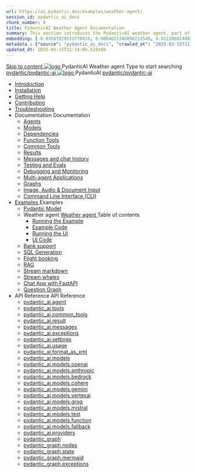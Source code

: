```yaml
---
url: https://ai.pydantic.dev/examples/weather-agent/
session_id: pydantic_ai_docs
chunk_number: 0
title: PydanticAI Weather Agent Documentation
summary: This section introduces the PydanticAI weather agent, part of the broader PydanticAI documentation. It provides links to various helpful resources including installation, support, contributing guidelines, and troubleshooting.
embedding: [-0.03567029535770416, 0.0004622346896212548, 0.022286824882030487, -0.02252860739827156, 0.008832238614559174, 0.013938154093921185, -0.02813231572508812, 0.005148583557456732, 0.008035772480070591, 0.023865533992648125, 0.009799376130104065, -0.07668828964233398, -0.037149447947740555, -0.04423230513930321, 0.01803426444530487, 0.006883741356432438, -0.016043100506067276, 0.014492835849523544, -0.005472147837281227, 0.04935244470834732, 0.042354922741651535, -0.009216248989105225, 0.002478289185091853, 0.016910679638385773, -0.0026525161229074, 0.0054472582414746284, 0.0008902462432160974, 0.05626463145017624, 0.027065619826316833, -0.03706411272287369, 0.03945351019501686, -0.014990626834332943, -0.029327014461159706, -0.0004211224731989205, 0.03268354758620262, 0.019058292731642723, 0.0054437024518847466, 0.009877599775791168, -0.012743455357849598, 0.024576663970947266, 0.027008729055523872, -0.06752893328666687, 0.04272470995783806, -0.002673849929124117, -0.06434307247400284, 0.018219158053398132, 0.0012302554678171873, 0.03908372297883034, 0.018148045986890793, -0.004010775126516819, -0.0767451822757721, 0.001288923667743802, -0.04480120912194252, -0.005749488715082407, -0.02272772416472435, 0.0012240330688655376, -0.024633554741740227, 0.027236290276050568, 0.008284668438136578, -0.03902683034539223, 0.020736560225486755, -0.002899633953347802, -0.027307404205203056, 0.06570844352245331, -0.032256871461868286, 0.0009733596234582365, -0.05066092312335968, 0.019314298406243324, -0.0682116225361824, -0.02584247477352619, 0.04087577015161514, 0.03248443081974983, -0.021077902987599373, -0.08169464766979218, -0.022187266498804092, -0.030749274417757988, 0.027321627363562584, 0.07304730266332626, -0.012430557981133461, -0.0616123303771019, -0.0065992893651127815, 0.036096975207328796, -0.004508566111326218, -0.0030525268521159887, -0.0205801110714674, -0.03140351548790932, -0.022613944485783577, 0.0027574077248573303, -0.016227994114160538, -0.025373129174113274, -0.004110333044081926, 0.010866071097552776, -0.03086305595934391, 0.0055183712393045425, 0.0974532961845398, 0.027506520971655846, -0.0011280304752290249, -0.016099989414215088, 0.010126495733857155, 0.011143412441015244, 0.017863593995571136, -0.04426075145602226, -0.05620773881673813, 0.038657043129205704, 0.02944079414010048, -0.011008297093212605, 0.005827712826430798, -0.018475165590643883, -0.020878786221146584, 0.009123802185058594, -0.12356600165367126, -0.01992587186396122, -0.027236290276050568, 0.032598212361335754, -0.07008900493383408, 0.02604159153997898, 0.015388860367238522, -0.008647345006465912, 0.011641203425824642, -0.045739900320768356, -0.027278957888484, 0.009927378967404366, 0.03615386411547661, 0.020537443459033966, 0.031801749020814896, 0.013269691728055477, -0.02025299146771431, -0.03925439342856407, -0.030635494738817215, -0.005824157036840916, 0.015061739832162857, 0.005123693961650133, 0.013966599479317665, -0.015403082594275475, -0.007751320488750935, -0.011321194469928741, -0.031431958079338074, -0.008426894433796406, -0.028871890157461166, 0.049523115158081055, 0.04212735965847969, -0.013980821706354618, -0.0014329275581985712, 0.04360651224851608, -0.034873832017183304, -0.0022471717093139887, -0.022244155406951904, 0.00467212637886405, -0.0378890223801136, 0.0074953134171664715, 0.04531322419643402, 0.023410409688949585, -0.03137506917119026, -0.024903783574700356, -0.03171641007065773, 0.02187436819076538, 0.032598212361335754, 0.017820926383137703, 0.016953347250819206, -0.05788600817322731, -0.016569336876273155, 0.04389096423983574, -0.04884042963385582, -0.01139941904693842, -0.02720784582197666, -0.017237799242138863, -0.03882771357893944, -0.00025378461577929556, -0.056093957275152206, -0.061953671276569366, -0.024519773200154305, -0.0271509550511837, -0.005429479759186506, 0.0016818231670185924, 0.02414998598396778, -0.023467300459742546, -0.016242215409874916, -0.021575693041086197, 0.0011973656946793199, -0.04471587389707565, -0.02338196523487568, -0.008106885477900505, -0.02214459702372551, -0.03305333852767944, -0.007673095911741257, -0.019115183502435684, 0.011598535813391209, 0.014187050051987171, -0.030095035210251808, 0.0631483718752861, 0.006915742065757513, 0.02975369244813919, 0.03387824818491936, 0.016981791704893112, 0.002012498676776886, -0.042042024433612823, 0.06843917816877365, -0.01087318267673254, 0.024249544367194176, 0.019300077110528946, -0.004497899208217859, 0.0013244801666587591, 0.04147312045097351, 0.018859175965189934, 0.004661459010094404, -0.03908372297883034, 0.019755199551582336, 0.00431300513446331, -0.018219158053398132, -0.015189743600785732, 0.05435880273580551, -0.052908096462488174, 0.024533996358513832, -0.027719859033823013, -0.03157418593764305, -0.007008189335465431, -0.05566728115081787, 0.01272923219949007, -0.00794332567602396, 0.0550699308514595, -0.03953884541988373, 0.05956427380442619, 0.014144381508231163, -0.015730202198028564, -0.013717703521251678, 0.003914772532880306, 0.05526904761791229, -0.04829997196793556, 0.023680638521909714, 0.016640448942780495, 0.011683871038258076, 0.018773840740323067, -0.007338864728808403, -0.011669648811221123, 0.016199547797441483, -0.0464794784784317, 0.00969981774687767, -0.004579679109156132, 0.0034240924287587404, -0.0038792158011347055, -0.012117660604417324, 0.0164128877222538, 0.005881047807633877, 0.005994828417897224, 0.022443272173404694, 0.008419782854616642, -0.017294690012931824, -0.04827152565121651, 0.04744661599397659, 0.03868548944592476, 0.04656481370329857, -0.020423661917448044, 0.0014835955807939172, -0.019385412335395813, -0.008113997057080269, -0.019627196714282036, -0.016981791704893112, 0.011107855476439, -0.02831720933318138, 8.066884765867144e-05, -0.002965413499623537, -0.005077470559626818, -0.018660059198737144, -0.005347699858248234, -0.011890098452568054, -0.02442021481692791, -0.004647236783057451, 0.015047517605125904, -0.05057558789849281, -0.040335312485694885, 0.03080616518855095, 0.040335312485694885, 0.06485508382320404, -0.015843983739614487, -0.041956689208745956, 0.020622778683900833, -0.005020579788833857, 0.0323137603700161, 0.00724286213517189, 0.0034009807277470827, -0.008768237195909023, -0.005009912885725498, 0.04374873638153076, 0.027037175372242928, 0.007189527619630098, 0.04153000935912132, -0.005109471268951893, -0.011498977430164814, -0.00878957100212574, -0.01302079576998949, 0.03035104088485241, 0.019257409498095512, 0.024334879592061043, -0.03589785844087601, 0.013739037327468395, -0.009244694374501705, 0.062408797442913055, 0.03450404107570648, 0.03217153623700142, -0.030976835638284683, 0.05242452770471573, 0.013141687959432602, -0.029014116153120995, 0.0001674489612923935, 0.001256922842003405, 0.007395755033940077, -0.0059059374034404755, -0.017820926383137703, 0.05586639791727066, -0.04056287184357643, -0.035784076899290085, 0.03959573432803154, -0.005962827708572149, -0.03390669450163841, -0.011065187864005566, -0.03638142719864845, 0.0661635622382164, -0.012565672397613525, 0.050035130232572556, -0.03430492803454399, -0.05717487633228302, -0.04943777993321419, 0.03968106955289841, 0.03413425385951996, -0.06394483894109726, -0.001478262129239738, 0.024889560416340828, -0.002400064840912819, -0.030322596430778503, -0.017820926383137703, 0.01009093876928091, -0.029412349686026573, -0.005273031070828438, 0.03521517291665077, -0.003233865136280656, -0.034674715250730515, -0.012643896974623203, 0.015616421587765217, -0.009977158159017563, 0.04005086049437523, -0.060588303953409195, -0.049124881625175476, -0.04858442395925522, -0.034276481717824936, -0.013120354153215885, 0.0012338111409917474, 0.015801316127181053, 0.01908673718571663, -5.944605072727427e-05, -0.002016054466366768, -0.0021369466558098793, -0.00647839717566967, 0.014691952615976334, 0.03248443081974983, -0.019684087485074997, -0.008931796997785568, -0.0027662969660013914, -0.004177890717983246, -0.031204398721456528, 0.022898396477103233, -0.058824699372053146, -0.004409007728099823, 0.006023273803293705, 0.002252505160868168, -8.772459113970399e-05, 0.02350996807217598, -0.01954186148941517, -0.034731604158878326, 0.00330497813411057, -0.002227615797892213, 0.01381015032529831, -0.005856158211827278, -0.021845923736691475, -0.0189445111900568, -0.02030988223850727, -0.05074625834822655, -0.022869950160384178, 0.005738821811974049, 0.0017413803143426776, 0.03530050814151764, 0.014208383858203888, 0.008277556858956814, 0.0009280250524170697, 0.016199547797441483, 0.059621166437864304, 0.024505550041794777, -0.010282943956553936, 0.011918543837964535, 0.011534533463418484, 0.04471587389707565, 0.06451374292373657, -0.04030686616897583, -0.013888374902307987, 0.002951190806925297, 0.02077922783792019, -0.000387343781767413, -0.005827712826430798, 0.012971016578376293, 0.06394483894109726, 0.003726322902366519, -0.01635599695146084, 0.01120030228048563, -0.019755199551582336, 0.011506088078022003, 0.0006551287951879203, 0.024747334420681, 0.06166921928524971, 0.030095035210251808, -0.0038863271474838257, -0.03456093370914459, 0.03444715216755867, -0.038116585463285446, 0.026610495522618294, -0.029526131227612495, -0.02402198128402233, -0.041245557367801666, -0.0011458087246865034, 0.011598535813391209, 0.0189445111900568, 0.03692188486456871, -0.026937616989016533, -0.07333175837993622, -0.02265661209821701, -0.013070574961602688, -0.06383105367422104, 0.0467354841530323, 0.05984872579574585, -0.02944079414010048, 0.007079302333295345, -0.04383407160639763, 0.002712962217628956, 0.009159358218312263, 0.0497506782412529, 0.004753906279802322, 0.01692490093410015, -0.03305333852767944, 0.010119384154677391, 0.030123479664325714, 0.02247171849012375, 0.00515925046056509, 0.0310621727257967, -0.04352117329835892, -0.03274044021964073, 0.028174983337521553, -0.006940631661564112, -0.024647776037454605, 0.015346191823482513, -0.036637432873249054, -0.024235321208834648, -0.029668357223272324, -0.003132529091089964, -0.009450921788811684, -0.018332939594984055, 0.02578558586537838, -0.01745113730430603, -0.04485810175538063, 0.074242003262043, -0.0009209137642756104, 0.049267109483480453, 0.017863593995571136, 0.04721905291080475, 0.02181747741997242, -0.05418812856078148, 0.022841505706310272, -0.02671005390584469, -0.003470315830782056, 0.04921021685004234, -0.0070366342552006245, 0.01770714484155178, 0.0006702403188683093, 0.02800431102514267, -0.03342312574386597, 0.003520095022395253, -0.015246633440256119, -0.028217650949954987, -0.01692490093410015, 0.028374100103974342, 0.018148045986890793, -0.026994505897164345, 0.003098750254139304, 0.03959573432803154, -0.02409309521317482, -0.0064890640787780285, 0.0115558672696352, -0.00920913740992546, 0.06678935885429382, -0.02194548211991787, -0.03535740077495575, 0.009906045161187649, 0.018532056361436844, -0.014414611272513866, 0.013269691728055477, 0.04807240888476372, -0.018005819991230965, 0.02853054739534855, 0.0171809084713459, -0.05211162939667702, 0.0052979206666350365, -0.013618145138025284, -0.002951190806925297, 0.008483784273266792, -0.03874237835407257, -0.012850124388933182, 0.04565456509590149, 0.01038250233978033, -0.039624180644750595, 0.002640071325004101, -0.000783132272772491, -0.004906799178570509, 0.026326043531298637, -0.04172912612557411, -0.007722875103354454, -0.00649261986836791, 0.032598212361335754, 0.022485939785838127, 0.018247604370117188, -0.008803793229162693, 0.03424803540110588, -0.004270337522029877, 0.004302338231354952, 0.02136235497891903, -0.026937616989016533, -0.005401034839451313, 0.019428079947829247, 0.011470532044768333, -0.02076500467956066, -0.030948391184210777, -0.0424402579665184, -0.017152464017271996, -0.016697339713573456, 0.018404051661491394, 0.008448228240013123, 0.015673311427235603, -0.004337894730269909, -0.0656515508890152, 0.019100960344076157, 0.008938907645642757, -0.005386812146753073, -0.027691414579749107, -0.027947422116994858, -0.004768128506839275, 0.018133822828531265, -0.03137506917119026, 0.004960133694112301, 0.001126252580434084, 0.022585498169064522, 0.004729016683995724, 0.0070224120281636715, -0.01693912409245968, 0.016640448942780495, 0.08368581533432007, -0.025486910715699196, 0.016981791704893112, -0.022187266498804092, 0.01679689809679985, 0.02924167923629284, -0.015033294446766376, -0.01648399978876114, 0.01494795922189951, 0.0015147075755521655, 0.00460456870496273, -0.020423661917448044, 0.017166685312986374, 0.01985475793480873, -0.01921474188566208, 0.03439026325941086, 0.033252451568841934, -0.0341058112680912, -0.043009161949157715, 0.003614319721236825, -0.001912940526381135, -0.004700571298599243, -0.028288763016462326, -0.011833208613097668, -0.010631398297846317, 0.001909384853206575, -0.0020018317736685276, -0.034617822617292404, -0.016427110880613327, 0.01550264097750187, -0.02754918858408928, -0.014763065613806248, 0.0023680638987571, 0.010204720310866833, -0.03638142719864845, 0.011548756621778011, -0.0004991245805285871, 0.011093633249402046, 0.014179938472807407, -0.0039787739515304565, 0.021277019754052162, -0.021134793758392334, -0.012821679934859276, -0.0171809084713459, -0.02649671584367752, 0.007616205606609583, 0.043464284390211105, -0.010105161927640438, -0.04858442395925522, 0.020622778683900833, -0.0011564756277948618, -0.036239199340343475, -0.024405991658568382, 0.02025299146771431, 0.006641956977546215, -0.004305894020944834, 0.007132636848837137, 0.015915095806121826, -0.03131818026304245, -0.02019610069692135, -0.027904752641916275, -0.02345307730138302, -0.009842043742537498, -0.024192653596401215, -0.016427110880613327, 0.03888460621237755, -0.04829997196793556, 0.01510440744459629, 0.059621166437864304, -0.03621075674891472, -0.002951190806925297, 0.009714039973914623, 0.024107318371534348, -0.006922853644937277, -0.0014551504282280803, -0.010930072516202927, -0.01861739158630371, -0.038059692829847336, -0.02671005390584469, -0.004309449810534716, -0.03342312574386597, 0.0411602221429348, 0.03925439342856407, 0.018446721136569977, -0.010695399716496468, 0.0037441011518239975, 0.001251589390449226, -0.020807672291994095, -0.005657041445374489, -0.033963583409786224, 0.016654672101140022, 0.02278461493551731, -0.0010711400536820292, -0.014556837268173695, 0.03393513709306717, -0.011733650229871273, -0.01947074756026268, 0.002167169703170657, 0.01972675509750843, -0.007793988101184368, 0.005233919247984886, 0.008057106286287308, 0.015246633440256119, 0.0036036528181284666, 0.022173043340444565, -0.013632368296384811, 0.010034048929810524, -0.025814030319452286, -0.02818920463323593, 0.03658054396510124, -0.05054714158177376, 0.030294151976704597, 0.013056352734565735, -0.02833143249154091, -0.01947074756026268, 0.029071006923913956, 0.04252559319138527, 0.03632453456521034, 0.015317747369408607, 0.02167525142431259, -0.01939963549375534, 0.017166685312986374, 0.025828253477811813, 0.04335050284862518, 0.0005933493375778198, -0.0010835848515853286, 0.011904321610927582, -0.06661868840456009, -0.022500162944197655, 0.02696606144309044, -0.024121539667248726, 0.013923931866884232, -0.07099924981594086, 0.02032410353422165, 0.07043034583330154, -0.012302554212510586, 0.014891068451106548, 0.015872428193688393, -0.0035929859150201082, 0.04938088729977608, 0.014677729457616806, -0.013682147487998009, 0.010247387923300266, 0.008910463191568851, -0.005916604306548834, 0.025486910715699196, -0.024519773200154305, 0.01856050081551075, -0.012487447820603848, -0.13118931651115417, -0.027634523808956146, 0.017351578921079636, 0.009109579026699066, -0.01325546856969595, -0.0164128877222538, -0.0012258108472451568, -0.0010498061310499907, 0.013390583917498589, 0.034617822617292404, -0.035584960132837296, -0.02161836065351963, 0.007587760221213102, -0.026553606614470482, 0.00022467273811344057, -0.02871544286608696, 0.0072961971163749695, 0.002887189155444503, 0.009244694374501705, -0.012686564587056637, -0.028544770553708076, -0.030436377972364426, 0.032911110669374466, -0.016512446105480194, 0.008313112892210484, -0.011250081472098827, -0.032199978828430176, -0.030521713197231293, 0.017038682475686073, -0.018076932057738304, -0.01706712692975998, 0.008604676462709904, 0.0016089322743937373, 0.015573753975331783, -0.01621377095580101, 0.01634177379310131, -0.015659090131521225, -0.05478547886013985, 0.024576663970947266, -0.015203965827822685, 0.0030045255552977324, -0.013909708708524704, -0.017892038449645042, -0.01169098261743784, -0.0036036528181284666, -0.011150523088872433, -0.04272470995783806, 0.0244913287460804, 0.040676653385162354, -0.028359876945614815, -0.01595776341855526, -0.004124555736780167, 0.012757677584886551, -0.004874798469245434, -0.015445750206708908, 0.001275590038858354, -0.002782297320663929, 0.005191251169890165, -0.0012738121440634131, -0.018076932057738304, 0.0028782999143004417, -0.006823295261710882, 0.0059059374034404755, -0.025430019944906235, 0.035328954458236694, 0.003893438493832946, -0.017337357625365257, 0.02358108200132847, -0.018247604370117188, -0.035385843366384506, -0.0007382421754300594, -0.014805733226239681, -0.0027307404670864344, 0.0035112060140818357, 0.025316238403320312, 0.004469453822821379, -0.032911110669374466, 0.0029334125574678183, -0.017408469691872597, 0.021973926573991776, -0.0022116152103990316, 0.003370757680386305, -0.01652666926383972, -0.010567396879196167, 0.00618683360517025, 0.011292749084532261, -0.011562978848814964, 0.01646977849304676, -0.016782674938440323, -0.0446874275803566, -0.04198513180017471, -0.058113567531108856, 0.0011849208967760205, 0.012501670978963375, -0.012103437446057796, 0.022286824882030487, -0.021077902987599373, 0.010951407253742218, -0.09688439220190048, -0.003726322902366519, -0.015986209735274315, -0.008576232008635998, 0.04488654434680939, -0.039225947111845016, 0.0034329816699028015, 0.020139209926128387, 0.002725407015532255, -0.01602887734770775, 0.00444456422701478, 0.0008738013566471636, -0.03928283974528313, -0.016981791704893112, 0.03478849306702614, -0.032655104994773865, 0.04980756714940071, -0.0028587437700480223, 0.019371189177036285, 0.007203749846667051, -0.022229934111237526, -0.000991137814708054, -0.012963905930519104, 0.03993707895278931, -0.04807240888476372, -0.002992080757394433, 0.002302284352481365, 0.033764466643333435, 0.04283849149942398, 0.009187803603708744, -0.033764466643333435, -0.032854221761226654, -0.00011855875345645472, 0.02786208502948284, -0.013831484131515026, 0.047759510576725006, 0.0021742808166891336, 0.04608124494552612, 0.010012715123593807, -0.012195885181427002, 0.009721151553094387, -0.009898933582007885, 0.023737529292702675, 0.0064499517902731895, 0.03242754191160202, 0.012857235968112946, -0.014243939891457558, -0.002081834012642503, -0.020096542313694954, 0.018645836040377617, 0.017934706062078476, 0.04511410742998123, 0.015516863204538822, 0.00969981774687767, 0.014272385276854038, 0.03515828400850296, -0.049665339291095734, 0.024562440812587738, 0.0069086309522390366, 0.008654455654323101, -0.002462288597598672, 0.0033867580350488424, -0.012274108827114105, -0.02389397844672203, -0.03191552683711052, 0.004039220046252012, -0.041131775826215744, 0.006830406840890646, -0.007822433486580849, -0.02018187753856182, -0.01371059287339449, 0.026653164997696877, 0.006272169295698404, -0.023296628147363663, -0.004782351199537516, 0.016099989414215088, 0.01117185689508915, 0.009159358218312263, -0.009600259363651276, -0.035784076899290085, 0.04323672130703926, -0.03820192068815231, -0.026141149923205376, 0.02807542495429516, -0.017678700387477875, -0.011406530626118183, -0.013291025534272194, -0.029213232919573784, 0.0011244748020544648, -0.015090185217559338, 0.01169098261743784, -0.016057321801781654, 0.0131914671510458, 0.0007946881232783198, -0.016327552497386932, 0.016071544960141182, -0.021973926573991776, 0.013091908767819405, 0.011207413859665394, 0.014151493087410927, 0.04827152565121651, 0.020935676991939545, -0.016057321801781654, 0.029383905231952667, -0.02167525142431259, 0.03993707895278931, -0.014848400838673115, -0.043009161949157715, -0.009977158159017563, 0.009010020643472672, 0.010218942537903786, 0.012530116364359856, -0.0049494667910039425, -0.009856265969574451, -0.019627196714282036, -0.015602199360728264, 0.06758582592010498, 0.005390367936342955, -0.05384678766131401, 0.0015964875929057598, 0.031147507950663567, -0.028374100103974342, -0.008355781435966492, 0.03862859681248665, -0.007872212678194046, -0.009664260782301426, -0.015986209735274315, -0.0014684840571135283, -0.01796315237879753, -0.00993449054658413, 0.009948712773621082, 0.002862299559637904, -0.04107488691806793, 0.03959573432803154, 0.0010346946073696017, -0.012544338591396809, 0.031744856387376785, -0.01848938874900341, 0.0033583128824830055, 0.003578763222321868, 0.020949898287653923, -0.002956524258479476, -0.02676694467663765, -0.009770930744707584, -0.039169058203697205, -0.002396509051322937, 0.0010782512836158276, 0.010041159577667713, 0.0007164637790992856, -0.0036943219602108, 0.027165178209543228, -0.026525160297751427, -0.003096972592175007, 0.02949768491089344, -0.008163776248693466, 0.04687770828604698, -0.010275833308696747, -0.05313565582036972, -0.008931796997785568, -0.02141924574971199, 0.0008915796061046422, 0.049124881625175476, 0.0007871323614381254, -0.028502102941274643, 0.0014791510766372085, -0.01419416069984436, -0.021134793758392334, -0.006727292668074369, -0.012551450170576572, -0.0030400820542126894, -0.006531731691211462, 0.01240211259573698, 0.039169058203697205, 0.0253873523324728, 0.026283375918865204, 0.07515224814414978, 0.06132787838578224, -0.0042525590397417545, -0.030265705659985542, 0.012608340010046959, -0.01262967474758625, -0.01038250233978033, 0.010482060723006725, 0.019954316318035126, 0.05080315098166466, -0.005383256357163191, -0.001615154673345387, 0.014400389045476913, -0.026254931464791298, 0.032455988228321075, 0.027051396667957306, -0.015289301984012127, -0.00794332567602396, 0.046394143253564835, -0.005674819927662611, 0.029327014461159706, 0.03495916724205017, 0.0030685272067785263, 0.006641956977546215, -0.00920913740992546, 0.017422692850232124, 0.025316238403320312, 0.01712401770055294, -0.022116152569651604, 0.0009000243153423071, 0.04130245000123978, -0.018219158053398132, -0.0252593494951725, 0.026013147085905075, 0.019627196714282036, -0.014592394232749939, 0.0029174122028052807, -0.0016764897154644132, 0.0005160139407962561, -0.01201810222119093, 0.01966986432671547, -0.031033726409077644, 0.00019833869009744376, -0.03165952116250992, -0.01354703214019537, -0.015929318964481354, -0.020750783383846283, -0.016967568546533585, -0.004309449810534716, 0.014400389045476913, 0.01966986432671547, 0.012914126738905907, -0.000678240554407239, 0.02487533912062645, 0.011513199657201767, -0.021533025428652763, 0.009614481590688229, -0.02696606144309044, -0.012181662023067474, 0.036637432873249054, -0.005984161514788866, 0.025799807161092758, 0.01901562511920929, 0.0190725140273571, -0.022429050877690315, -0.01739424653351307, 0.018375607207417488, 0.006961965933442116, -0.01999698393046856, 0.00605527451261878, 0.022087708115577698, 0.04383407160639763, 0.03885615989565849, -0.004572567995637655, -0.028146537020802498, -0.0071859718300402164, 0.028800778090953827, 0.028359876945614815, -0.01234522182494402, 0.02240060456097126, -0.007993104867637157, 0.02409309521317482, 0.005589484237134457, -0.015189743600785732, 0.01348303072154522, 0.009970046579837799, 0.018603168427944183, -0.0044765654020011425, -0.0022365048062056303, -0.007545092608779669, -0.03276888653635979, 0.004145889542996883, -0.009081133641302586, 0.0186885055154562, 0.02460510842502117, -0.028174983337521553, 0.01985475793480873, 1.4750397895113565e-05, 0.006545954383909702, -0.01348303072154522, -0.007722875103354454, -0.0244913287460804, -0.015417304821312428, 0.003584096673876047, -0.025373129174113274, -0.034219589084386826, 0.00931580737233162, 0.004743239376693964, -0.00905268918722868, 0.019385412335395813, -0.01615688018500805, -0.030578603968024254, -0.03817347437143326, -0.008995798416435719, 0.010275833308696747, 0.023424632847309113, 0.024107318371534348, -0.0017840481596067548, -0.003265865845605731, -0.0026969616301357746, 0.007473979610949755, -0.009657149203121662, -0.0018684949027374387, 0.01005538273602724, -0.034873832017183304, 0.02689494751393795, 0.021902814507484436, 0.0023538414388895035, 0.009685594588518143, 0.012487447820603848, 0.005440146662294865, -0.0006871296791359782, -0.06508264690637589, 0.03293955698609352, 0.019314298406243324, -0.02598470076918602, -0.023282406851649284, 0.016327552497386932, 0.0037014333065599203, 0.015787092968821526, 0.009138024412095547, -0.04616658017039299, -0.006670402362942696, -0.03319556266069412, -5.0751368689816445e-05, 0.008099773898720741, 0.018318716436624527, 0.007751320488750935, 0.01836138404905796, 0.010211830958724022, -0.032854221761226654, 0.0009120246395468712, 0.00023845088435336947, 0.012608340010046959, -0.009465144015848637, 0.018588947132229805, 0.01354703214019537, -0.0213481318205595, 0.018446721136569977, -0.045939017087221146, -0.010439393110573292, -0.07412822544574738, 0.001980497967451811, 0.0018187158275395632, -0.04153000935912132, -0.012942572124302387, -0.02043788507580757, -0.0018133822595700622, -0.011911432258784771, 0.02227260172367096, -0.020295659080147743, 0.00797888170927763, -0.0024676222819834948, 0.000537792278919369, -0.005081025883555412, 0.09256072342395782, -0.008746902458369732, -0.029981253668665886, 0.02018187753856182, 0.021575693041086197, 0.00797888170927763, 0.009977158159017563, 0.011314082890748978, -0.008754014037549496, -0.033764466643333435, -0.01934274472296238, 0.022741947323083878, 0.0028676330111920834, -0.0171809084713459, 0.017337357625365257, -0.016313329339027405, -0.0034365372266620398, 0.017764035612344742, 0.021604139357805252, 2.9611910576932132e-05, 0.01757914200425148, 0.035328954458236694, -0.038258809596300125, -0.01836138404905796, 0.018916066735982895, 0.0015075962292030454, 0.00800732709467411, -0.03973796218633652, 0.025174012407660484, 0.04406163468956947, 0.013561255298554897, -0.05396056920289993, -0.009109579026699066, 0.00398588553071022, -0.027648746967315674, 0.042354922741651535, 0.0018142712069675326, -0.020821895450353622, -0.02025299146771431, 0.01972675509750843, 0.019968539476394653, 0.011314082890748978, -0.02396509237587452, -0.008213555440306664, 0.0027591856196522713, 0.011676759459078312, 0.039311282336711884, -0.026738500222563744, 0.0033529794309288263, 0.0038365479558706284, -0.021504580974578857, 0.023467300459742546, 7.239084516186267e-05, -0.013141687959432602, -0.016256438568234444, -0.018475165590643883, -0.006869518663734198, 0.06804094463586807, 0.030834609642624855, 0.02547268755733967, -0.030891500413417816, 0.0023218404967337847, 0.0017769368132576346, 0.0384010374546051, -0.015858205035328865, -0.05543971806764603, 0.009230471216142178, -0.006720181554555893, -0.00263829343020916, 0.04061976447701454, -0.008668678812682629, 0.011484754271805286, 0.008896240033209324, 0.0071468595415353775, 0.015232411213219166, 0.03163107484579086, 0.0033529794309288263, 0.006993966642767191, 0.02110634744167328, 0.04340739548206329, -6.161277269711718e-05, -0.018119599670171738, -0.011058076284825802, 0.029383905231952667, -0.014990626834332943, -0.024761557579040527, 0.009650038555264473, 0.00556815043091774, -0.032256871461868286, 0.007189527619630098, 0.0035325398202985525, 0.018261825665831566, -0.029526131227612495, 0.03458938002586365, 0.0027662969660013914, 0.022258378565311432, -0.017536474391818047, 0.018048487603664398, 0.0013635923387482762, 0.02742118574678898, 0.002682739170268178, 0.008647345006465912, -0.04238336533308029, 0.01582976058125496, -0.007822433486580849, 0.021860145032405853, 0.0031129729468375444, -0.013127465732395649, -0.018844952806830406, 0.01692490093410015, 0.0289145577698946, 0.012658119201660156, 0.022741947323083878, -0.009728262200951576, -0.017351578921079636, 0.005237474571913481, -0.012167439796030521, -0.01646977849304676, -0.020793450996279716, -0.021860145032405853, -0.0047147939912974834, -0.015317747369408607, -0.019968539476394653, -0.018261825665831566, 0.005692597944289446, 0.03086305595934391, 0.007865101099014282, -0.015360414981842041, -0.005895270500332117, -0.018972957506775856, 0.0072606406174600124, 0.01750802807509899, 0.0042170025408267975, -0.011122077703475952, -0.008931796997785568, -0.017294690012931824, 0.008170886896550655, -0.013660813681781292, -0.032199978828430176, 0.008341558277606964, 0.00011966990132350475, 0.020139209926128387, 0.03131818026304245, -0.04130245000123978, 0.009891822934150696, -0.025543801486492157, 0.009322918020188808, -0.004362784326076508, -0.0033245342783629894, 0.0212201289832592, -0.020068097859621048, 0.00797177106142044, 0.011506088078022003, 0.021774809807538986, 0.020679669454693794, -0.055581945925951004, 0.006787738762795925, -0.03191552683711052, -0.019655641168355942, -0.010147829540073872, -0.003265865845605731, 0.003370757680386305, -0.009159358218312263, 0.0002655627322383225, 0.010766512714326382, 0.012743455357849598, 0.024861115962266922, 0.019100960344076157, 0.028743887320160866, -0.005397479049861431, 0.01875961758196354, -0.025017565116286278, 0.0036729881539940834, 0.02116323821246624, 0.03146040439605713, -0.00918069202452898, 0.0052836984395980835, -0.013980821706354618, -0.004377007018774748, -0.003608986269682646, -0.017024459317326546, -0.02343885414302349, 0.009678483940660954, -0.0010666954331099987, 0.005265919957309961, 0.01998276263475418, -0.03035104088485241, -0.016057321801781654, -0.0042916713282465935, -0.03581252321600914, 0.01031850092113018, 0.001144919777289033, 0.016398664563894272, 0.007772654294967651, 0.0066881803795695305, 0.03569874167442322, 0.009479367174208164, -0.024462882429361343, 0.010403836145997047, 0.006759293843060732, -0.02050899900496006, 0.0204521082341671, -0.01530352421104908, -0.010041159577667713, -0.024790002033114433, 0.01679689809679985, 0.008057106286287308, 0.005091693252325058, -0.0025902921333909035, -0.00558237312361598, -0.0068730744533240795, -0.004416119307279587, -0.0018124934285879135, 0.013831484131515026, 0.025572245940566063, 0.010546062141656876, 0.012700787745416164, -0.0029458573553711176, 0.008832238614559174, -0.021917035803198814, -0.016896456480026245, 0.013241246342658997, 0.010204720310866833, -0.017138240858912468, 0.01175498403608799, -0.005091693252325058, 0.024533996358513832, -0.016683116555213928, 0.005525482352823019, 0.018446721136569977, 0.03222842514514923, -0.013106131926178932, -0.00047823513159528375, -0.022585498169064522, -0.008377115242183208, -0.022670835256576538, -0.021390799432992935, 0.00731041980907321, 0.0424402579665184, -0.013653702102601528, -0.011925655417144299, 0.02077922783792019, -0.015346191823482513, 0.017280466854572296, -0.02110634744167328, -0.00368721061386168, -0.0032196424435824156, 0.00251384568400681, -0.03131818026304245, 0.01208210363984108, 0.009486478753387928, 0.014414611272513866, -0.008220666088163853, -0.031147507950663567, 0.0028285207226872444, -0.03632453456521034, 0.003057860303670168, -0.0043663401156663895, -0.013852818869054317, 0.016512446105480194, -0.026354489848017693, -0.005081025883555412, 0.005760155618190765, 0.00017756034503690898, 0.013987933285534382, 0.015858205035328865, -0.042354922741651535, -0.0033280898351222277, -0.04514255374670029, -0.007623316720128059, 0.008754014037549496, 0.018062710762023926, -0.00558237312361598, -2.9861917937523685e-05, -0.008547786623239517, 0.004227669909596443, 0.012103437446057796, 0.008690012618899345, -0.0024516216944903135, -0.0330817811191082, 0.002504956442862749, -0.0007400199538096786, -0.00709708034992218, -0.01856050081551075, 0.014386165887117386, 0.01939963549375534, -0.004377007018774748, -0.015403082594275475, 0.0189445111900568, 0.0018596057780086994, 0.05040491744875908, 0.016199547797441483, 0.02305484563112259, -0.015360414981842041, 0.03254132345318794, 0.03111906163394451, -0.0015298190992325544, 0.020565887913107872, 0.006368171889334917, -0.0013555921614170074, -0.012352333404123783, -0.01829027198255062, 0.030294151976704597, 0.012835902161896229, 0.0019040514016523957, 0.02350996807217598, 0.004209891427308321, 0.02507445402443409, -0.04440297558903694, 0.02944079414010048, 0.012210107408463955, -0.00953625701367855, 0.019157851114869118, -0.015787092968821526, 0.0094722555950284, 0.046394143253564835, -0.006400172598659992, 0.025088677182793617, -0.017792480066418648, 0.009550480172038078, 0.003783213207498193, -0.02442021481692791, 0.024064648896455765, 0.00198583141900599, 0.02572869509458542, 0.0002995636314153671, -0.035584960132837296, -0.006773516070097685, 0.008690012618899345, 0.0035627628676593304, 0.008725568652153015, 0.0016035988228395581, 0.03572718799114227, -0.017920484766364098, 0.034162700176239014, -0.013362138532102108, -0.007751320488750935, 0.023026399314403534, 0.022315269336104393, -0.0013538143830373883, -0.026553606614470482, -0.008768237195909023, -0.010624286718666553, -0.04022153094410896, -0.0019342744490131736, 0.012587006203830242, 0.003484538523480296, -0.01863161474466324, -0.010275833308696747, -0.006809072569012642, 0.016569336876273155, 0.005856158211827278, 0.028630105778574944, -0.018204936757683754, -0.006549510173499584, -0.0071468595415353775, -0.0213481318205595, 0.024121539667248726, -0.0411602221429348, 0.019513415172696114, -0.007786876987665892, -0.009806486777961254, -0.0008080218103714287, 0.0186885055154562, -0.012914126738905907, 0.026610495522618294, 0.0030098590068519115, -0.03251287713646889, -0.00709708034992218, 0.006161944009363651, 0.017109794542193413, 0.0015742647228762507, 0.04050598293542862, -0.01659778133034706, -0.02598470076918602, -0.02460510842502117, -0.04323672130703926, 0.013788816519081593, 0.009778041392564774, -0.04903954640030861, 0.020722337067127228, -0.019257409498095512, 0.007857989519834518, 0.006510397884994745, 0.019328521564602852, -0.009927378967404366, -0.018475165590643883, 0.0063397265039384365, -0.0046365694142878056]
metadata : {"source": "pydantic_ai_docs", "crawled_at": "2025-03-15T11:18:06.522860", "url_path": "/examples/weather-agent/", "chunk_size": 4998}
updated_dt: 2025-03-15T11:18:06.524398
---
```

[ Skip to content ](https://ai.pydantic.dev/examples/weather-agent/#running-the-example)
[ ![logo](https://ai.pydantic.dev/img/logo-white.svg) ](https://ai.pydantic.dev/ "PydanticAI")
PydanticAI 
Weather agent 
Type to start searching
[ pydantic/pydantic-ai  ](https://github.com/pydantic/pydantic-ai "Go to repository")
[ ![logo](https://ai.pydantic.dev/img/logo-white.svg) ](https://ai.pydantic.dev/ "PydanticAI") PydanticAI 
[ pydantic/pydantic-ai  ](https://github.com/pydantic/pydantic-ai "Go to repository")
  * [ Introduction  ](https://ai.pydantic.dev/)
  * [ Installation  ](https://ai.pydantic.dev/install/)
  * [ Getting Help  ](https://ai.pydantic.dev/help/)
  * [ Contributing  ](https://ai.pydantic.dev/contributing/)
  * [ Troubleshooting  ](https://ai.pydantic.dev/troubleshooting/)
  * Documentation  Documentation 
    * [ Agents  ](https://ai.pydantic.dev/agents/)
    * [ Models  ](https://ai.pydantic.dev/models/)
    * [ Dependencies  ](https://ai.pydantic.dev/dependencies/)
    * [ Function Tools  ](https://ai.pydantic.dev/tools/)
    * [ Common Tools  ](https://ai.pydantic.dev/common_tools/)
    * [ Results  ](https://ai.pydantic.dev/results/)
    * [ Messages and chat history  ](https://ai.pydantic.dev/message-history/)
    * [ Testing and Evals  ](https://ai.pydantic.dev/testing-evals/)
    * [ Debugging and Monitoring  ](https://ai.pydantic.dev/logfire/)
    * [ Multi-agent Applications  ](https://ai.pydantic.dev/multi-agent-applications/)
    * [ Graphs  ](https://ai.pydantic.dev/graph/)
    * [ Image, Audio & Document Input  ](https://ai.pydantic.dev/input/)
    * [ Command Line Interface (CLI)  ](https://ai.pydantic.dev/cli/)
  * [ Examples  ](https://ai.pydantic.dev/examples/)
Examples 
    * [ Pydantic Model  ](https://ai.pydantic.dev/examples/pydantic-model/)
    * Weather agent  [ Weather agent  ](https://ai.pydantic.dev/examples/weather-agent/) Table of contents 
      * [ Running the Example  ](https://ai.pydantic.dev/examples/weather-agent/#running-the-example)
      * [ Example Code  ](https://ai.pydantic.dev/examples/weather-agent/#example-code)
      * [ Running the UI  ](https://ai.pydantic.dev/examples/weather-agent/#running-the-ui)
      * [ UI Code  ](https://ai.pydantic.dev/examples/weather-agent/#ui-code)
    * [ Bank support  ](https://ai.pydantic.dev/examples/bank-support/)
    * [ SQL Generation  ](https://ai.pydantic.dev/examples/sql-gen/)
    * [ Flight booking  ](https://ai.pydantic.dev/examples/flight-booking/)
    * [ RAG  ](https://ai.pydantic.dev/examples/rag/)
    * [ Stream markdown  ](https://ai.pydantic.dev/examples/stream-markdown/)
    * [ Stream whales  ](https://ai.pydantic.dev/examples/stream-whales/)
    * [ Chat App with FastAPI  ](https://ai.pydantic.dev/examples/chat-app/)
    * [ Question Graph  ](https://ai.pydantic.dev/examples/question-graph/)
  * API Reference  API Reference 
    * [ pydantic_ai.agent  ](https://ai.pydantic.dev/api/agent/)
    * [ pydantic_ai.tools  ](https://ai.pydantic.dev/api/tools/)
    * [ pydantic_ai.common_tools  ](https://ai.pydantic.dev/api/common_tools/)
    * [ pydantic_ai.result  ](https://ai.pydantic.dev/api/result/)
    * [ pydantic_ai.messages  ](https://ai.pydantic.dev/api/messages/)
    * [ pydantic_ai.exceptions  ](https://ai.pydantic.dev/api/exceptions/)
    * [ pydantic_ai.settings  ](https://ai.pydantic.dev/api/settings/)
    * [ pydantic_ai.usage  ](https://ai.pydantic.dev/api/usage/)
    * [ pydantic_ai.format_as_xml  ](https://ai.pydantic.dev/api/format_as_xml/)
    * [ pydantic_ai.models  ](https://ai.pydantic.dev/api/models/base/)
    * [ pydantic_ai.models.openai  ](https://ai.pydantic.dev/api/models/openai/)
    * [ pydantic_ai.models.anthropic  ](https://ai.pydantic.dev/api/models/anthropic/)
    * [ pydantic_ai.models.bedrock  ](https://ai.pydantic.dev/api/models/bedrock/)
    * [ pydantic_ai.models.cohere  ](https://ai.pydantic.dev/api/models/cohere/)
    * [ pydantic_ai.models.gemini  ](https://ai.pydantic.dev/api/models/gemini/)
    * [ pydantic_ai.models.vertexai  ](https://ai.pydantic.dev/api/models/vertexai/)
    * [ pydantic_ai.models.groq  ](https://ai.pydantic.dev/api/models/groq/)
    * [ pydantic_ai.models.mistral  ](https://ai.pydantic.dev/api/models/mistral/)
    * [ pydantic_ai.models.test  ](https://ai.pydantic.dev/api/models/test/)
    * [ pydantic_ai.models.function  ](https://ai.pydantic.dev/api/models/function/)
    * [ pydantic_ai.models.fallback  ](https://ai.pydantic.dev/api/models/fallback/)
    * [ pydantic_ai.providers  ](https://ai.pydantic.dev/api/providers/)
    * [ pydantic_graph  ](https://ai.pydantic.dev/api/pydantic_graph/graph/)
    * [ pydantic_graph.nodes  ](https://ai.pydantic.dev/api/pydantic_graph/nodes/)
    * [ pydantic_graph.state  ](https://ai.pydantic.dev/api/pydantic_graph/state/)
    * [ pydantic_graph.mermaid  ](https://ai.pydantic.dev/api/pydantic_graph/mermaid/)
    * [ pydantic_graph.exceptions  ](https://ai.pydantic.dev/api/pydantic_graph/exceptions/)